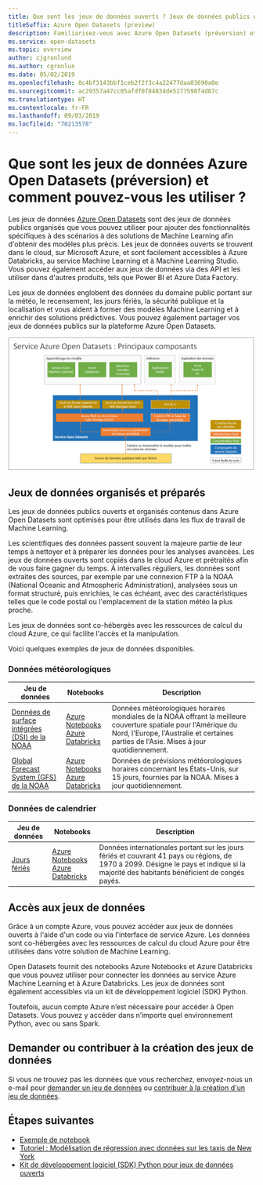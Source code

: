 ```yaml
---
title: Que sont les jeux de données ouverts ? Jeux de données publics organisés
titleSuffix: Azure Open Datasets (preview)
description: Familiarisez-vous avec Azure Open Datasets (préversion) et les jeux de données organisés du domaine public qui sont prêts à être utilisés dans des solutions de Machine Learning et d'analyse. Les jeux de données englobent des données publiques portant sur la météo, le recensement, les jours fériés et la localisation pour vous aider à enrichir des solutions prédictives.
ms.service: open-datasets
ms.topic: overview
author: cjgronlund
ms.author: cgronlun
ms.date: 05/02/2019
ms.openlocfilehash: 0c4bf3143bbf1ceb2f2f3c4a22477daa03690a0e
ms.sourcegitcommit: ac29357a47cc05afdf0f84834de5277598f4d87c
ms.translationtype: HT
ms.contentlocale: fr-FR
ms.lasthandoff: 09/03/2019
ms.locfileid: "70213578"
---
```

# <a name="what-are-azure-open-datasets-preview-and-how-can-you-use-them"></a>Que sont les jeux de données Azure Open Datasets (préversion) et comment pouvez-vous les utiliser ?

Les jeux de données [Azure Open Datasets](https://azure.microsoft.com/services/open-datasets/) sont des jeux de données publics organisés que vous pouvez utiliser pour ajouter des fonctionnalités spécifiques à des scénarios à des solutions de Machine Learning afin d'obtenir des modèles plus précis. Les jeux de données ouverts se trouvent dans le cloud, sur Microsoft Azure, et sont facilement accessibles à Azure Databricks, au service Machine Learning et à Machine Learning Studio. Vous pouvez également accéder aux jeux de données via des API et les utiliser dans d'autres produits, tels que Power BI et Azure Data Factory.

Les jeux de données englobent des données du domaine public portant sur la météo, le recensement, les jours fériés, la sécurité publique et la localisation et vous aident à former des modèles Machine Learning et à enrichir des solutions prédictives. Vous pouvez également partager vos jeux de données publics sur la plateforme Azure Open Datasets. 

![Composants Azure Open Datasets](./media/overview-what-are-open-datasets/open-datasets-components.png)

## <a name="curated-prepared-datasets"></a>Jeux de données organisés et préparés
Les jeux de données publics ouverts et organisés contenus dans Azure Open Datasets sont optimisés pour être utilisés dans les flux de travail de Machine Learning. 

Les scientifiques des données passent souvent la majeure partie de leur temps à nettoyer et à préparer les données pour les analyses avancées. Les jeux de données ouverts sont copiés dans le cloud Azure et prétraités afin de vous faire gagner du temps. À intervalles réguliers, les données sont extraites des sources, par exemple par une connexion FTP à la NOAA (National Oceanic and Atmospheric Administration), analysées sous un format structuré, puis enrichies, le cas échéant, avec des caractéristiques telles que le code postal ou l'emplacement de la station météo la plus proche.

Les jeux de données sont co-hébergés avec les ressources de calcul du cloud Azure, ce qui facilite l'accès et la manipulation.  

Voici quelques exemples de jeux de données disponibles. 

### <a name="weather-data"></a>Données météorologiques
 
|Jeu de données         | Notebooks     | Description                                    |
|----------------|---------------|------------------------------------------------|
|[Données de surface intégrées (DSI) de la NOAA](https://azure.microsoft.com/services/open-datasets/catalog/noaa-integrated-surface-data/) | [Azure Notebooks](https://azure.microsoft.com/services/open-datasets/catalog/noaa-integrated-surface-data/?tab=data-access#AzureNotebooks) <br> [Azure Databricks](https://azure.microsoft.com/services/open-datasets/catalog/noaa-integrated-surface-data/?tab=data-access#AzureDatabricks) | Données météorologiques horaires mondiales de la NOAA offrant la meilleure couverture spatiale pour l'Amérique du Nord, l'Europe, l'Australie et certaines parties de l'Asie. Mises à jour quotidiennement. |
|[Global Forecast System (GFS) de la NOAA](https://azure.microsoft.com/services/open-datasets/catalog/noaa-global-forecast-system/) | [Azure Notebooks](https://azure.microsoft.com/services/open-datasets/catalog/noaa-global-forecast-system/?tab=data-access#AzureNotebooks) <br> [Azure Databricks](https://azure.microsoft.com/services/open-datasets/catalog/noaa-global-forecast-system/?tab=data-access#AzureDatabricks) | Données de prévisions météorologiques horaires concernant les États-Unis, sur 15 jours, fournies par la NOAA. Mises à jour quotidiennement. |

### <a name="calendar-data"></a>Données de calendrier

|Jeu de données         | Notebooks     | Description                                    |
|----------------|---------------|------------------------------------------------|
|[Jours fériés](https://azure.microsoft.com/services/open-datasets/catalog/public-holidays/) | [Azure Notebooks](https://azure.microsoft.com/services/open-datasets/catalog/public-holidays/?tab=data-access#AzureNotebooks) <br> [Azure Databricks](https://azure.microsoft.com/services/open-datasets/catalog/public-holidays/?tab=data-access#AzureDatabricks) | Données internationales portant sur les jours fériés et couvrant 41 pays ou régions, de 1970 à 2099. Désigne le pays et indique si la majorité des habitants bénéficient de congés payés. |

## <a name="access-to-datasets"></a>Accès aux jeux de données  
Grâce à un compte Azure, vous pouvez accéder aux jeux de données ouverts à l'aide d'un code ou via l'interface de service Azure. Les données sont co-hébergées avec les ressources de calcul du cloud Azure pour être utilisées dans votre solution de Machine Learning.  

Open Datasets fournit des notebooks Azure Notebooks et Azure Databricks que vous pouvez utiliser pour connecter les données au service Azure Machine Learning et à Azure Databricks. Les jeux de données sont également accessibles via un kit de développement logiciel (SDK) Python. 

Toutefois, aucun compte Azure n’est nécessaire pour accéder à Open Datasets. Vous pouvez y accéder dans n’importe quel environnement Python, avec ou sans Spark.

## <a name="request-or-contribute-datasets"></a>Demander ou contribuer à la création des jeux de données

Si vous ne trouvez pas les données que vous recherchez, envoyez-nous un e-mail pour [demander un jeu de données](mailto:aod@microsoft.com?Subject=Request%20dataset%3A%20%3Creplace%20with%20dataset%20name%3E&Body=%0AYour%20name%20and%20institution%3A%20%0A%0ADataset%20name%3A%0A%20%0ADataset%20description%3A%20%0A%3Cfill%20in%20a%20brief%20description%20and%20share%20any%20web%20links%20of%20the%20dataset%3E%20%0A%0ADataset%20size%3A%20%0A%3Chow%20much%20space%20does%20the%20dataset%20need%20today%20and%20how%20much%20is%20it%20expected%20to%20grow%20each%20year%3E%20%0A%0ADataset%20file%20formats%3A%20%0A%3Ccurrent%20dataset%20file%20formats%2C%20and%20optionally%2C%20any%20formats%20that%20the%20dataset%20must%20be%20transformed%20to%20for%20easy%20access%3E%0A%0ALicense%3A%20%0A%3Cwhat%20is%20the%20license%20or%20terms%20and%20conditions%20governing%20the%20distribution%20of%20this%20dataset%3E%0A%0AUse%20cases%3A%20%0A%3CExplain%20some%20common%20use%20of%20the%20dataset.%20E.g.%20weather%20dataset%20can%20be%20useful%20in%20demand%20forecasting%20and%20predictive%20maintenance%20scenarios%3E%20%0A%0AAny%20additional%20information%20you%20want%20us%20to%20know%3A%0A) ou [contribuer à la création d'un jeu de données](mailto:aod@microsoft.com?Subject=Contribute%20dataset%3A%20%3Creplace%20with%20dataset%20name%3E&Body=%0AYour%20name%20and%20institution%3A%20%0A%0ADataset%20name%3A%0A%20%0ADataset%20description%3A%20%0A%3Cfill%20in%20a%20brief%20description%20and%20share%20any%20web%20links%20of%20the%20dataset%3E%20%0A%0ADataset%20size%3A%20%0A%3Chow%20much%20space%20does%20the%20dataset%20need%20today%20and%20how%20much%20is%20it%20expected%20to%20grow%20each%20year%3E%20%0A%0ADataset%20file%20formats%3A%20%0A%3Ccurrent%20dataset%20file%20formats%2C%20and%20optionally%2C%20any%20formats%20that%20the%20dataset%20must%20be%20transformed%20to%20for%20easy%20access%3E%0A%0ALicense%3A%20%0A%3Cwhat%20is%20the%20license%20or%20terms%20and%20conditions%20governing%20the%20distribution%20of%20this%20dataset%3E%0A%0AUse%20cases%3A%20%0A%3CExplain%20some%20common%20use%20of%20the%20dataset.%20E.g.%20weather%20dataset%20can%20be%20useful%20in%20demand%20forecasting%20and%20predictive%20maintenance%20scenarios%3E%20%0A%0AAny%20additional%20information%20you%20want%20us%20to%20know%3A%0A). 

## <a name="next-steps"></a>Étapes suivantes
* [Exemple de notebook](samples.md)
* [Tutoriel : Modélisation de régression avec données sur les taxis de New York](tutorial-opendatasets-automl.md)
* [Kit de développement logiciel (SDK) Python pour jeux de données ouverts](/python/api/azureml-opendatasets/?view=azure-ml-py)
